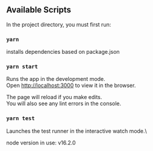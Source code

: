 ## Available Scripts

In the project directory, you must first run:

### `yarn`

installs dependencies based on package.json

### `yarn start`

Runs the app in the development mode.\
Open [http://localhost:3000](http://localhost:3000) to view it in the browser.

The page will reload if you make edits.\
You will also see any lint errors in the console.

### `yarn test`

Launches the test runner in the interactive watch mode.\

node version in use: v16.2.0